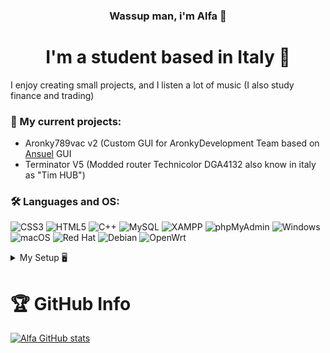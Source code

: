 
<h3 align="center"> Wassup man, i'm Alfa 🤙 </h3>

<h1 align="center"> I'm a student based in Italy 🍕 </h3>
I enjoy creating small projects, and I listen a lot of music (I also study finance and trading)




### 🚧 My current projects:
- Aronky789vac v2 (Custom GUI for AronkyDevelopment Team based on [Ansuel](https://github.com/Ansuel) GUI
- Terminator V5 (Modded router Technicolor DGA4132 also know in italy as "Tim HUB")




### 🛠️ Languages and OS:
![CSS3](https://img.shields.io/static/v1?style=for-the-badge&message=CSS3&color=1572B6&logo=CSS3&logoColor=FFFFFF&label=)
![HTML5](https://img.shields.io/static/v1?style=for-the-badge&message=HTML5&color=E34F26&logo=HTML5&logoColor=FFFFFF&label=)
![C++](https://img.shields.io/static/v1?style=for-the-badge&message=C%2B%2B&color=00599C&logo=C%2B%2B&logoColor=FFFFFF&label=)
![MySQL](https://img.shields.io/static/v1?style=for-the-badge&message=MySQL&color=4479A1&logo=MySQL&logoColor=FFFFFF&label=)
![XAMPP](https://img.shields.io/static/v1?style=for-the-badge&message=XAMPP&color=FB7A24&logo=XAMPP&logoColor=FFFFFF&label=)
![phpMyAdmin](https://img.shields.io/static/v1?style=for-the-badge&message=phpMyAdmin&color=6C78AF&logo=phpMyAdmin&logoColor=FFFFFF&label=)
![Windows](https://img.shields.io/static/v1?style=for-the-badge&message=Windows&color=0078D6&logo=Windows&logoColor=FFFFFF&label=)
![macOS](https://img.shields.io/static/v1?style=for-the-badge&message=macOS&color=000000&logo=macOS&logoColor=FFFFFF&label=)
![Red Hat](https://img.shields.io/static/v1?style=for-the-badge&message=Red+Hat&color=EE0000&logo=Red+Hat&logoColor=FFFFFF&label=)
![Debian](https://img.shields.io/static/v1?style=for-the-badge&message=Debian&color=A81D33&logo=Debian&logoColor=FFFFFF&label=)
![OpenWrt](https://img.shields.io/static/v1?style=for-the-badge&message=OpenWrt&color=222222&logo=OpenWrt&logoColor=00B5E2&label=)


</details>

<details>
<summary> 
My Setup 🖥️
</summary>
<br>

My Laptop: [MacBook Air 13](https://support.apple.com/kb/SP753?viewlocale=en_US&locale=it_IT)

CPU: [Ryzen 5 3600](https://www.amd.com/en/products/cpu/amd-ryzen-5-3600)

MOBO: [MSI B450 GPM](https://www.msi.com/Motherboard/B450-GAMING-PLUS-MAX)

VGA: [GTX 1650 Super](https://www.nvidia.com/en-us/geforce/graphics-cards/gtx-1650-super/#shop-all)

RAM: [Kingston HyperX Fury 16GB](https://www.amazon.it/HyperX-Predator-HX432C16PB3A-16-Memoria/dp/B07MVXSG3T)

PSU: [Corsair VS650](https://www.corsair.com/it/en/Categories/Products/Power-Supply-Units/vs-series-config-2018/p/CP-9020172-EU)

SSD: [XPG Gammix 256GB](https://www.amazon.com/XPG-GAMMIX-256GB-Gen3x4-AGAMMIXS11P-256GT-C/dp/B07KZ4TFRS/ref=sr_1_1?crid=12B79HQ7XXJB0&keywords=XPG+Gammix+256GB&qid=1647042203&sprefix=xpg+gammix+256gb%2Caps%2C155&sr=8-1)

CASE: [Cooler Master Masterbox 511 RGB](https://www.coolermaster.com/catalog/legacy-products/cases/masterbox-mb511-rgb/)
 
</details>

# 🏆 GitHub Info
[![Alfa GitHub stats](https://github-readme-stats.vercel.app/api?username=alfastrikers)](https://github.com/anuraghazra/github-readme-stats)



